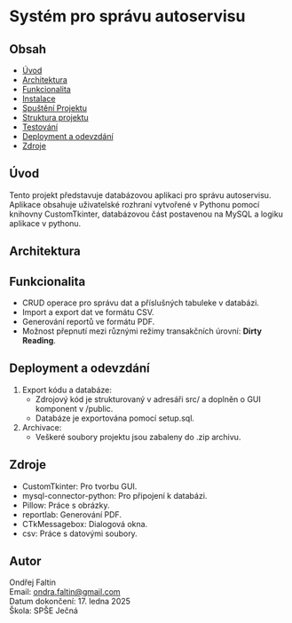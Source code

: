 # Systém pro správu autoservisu
## Obsah
- [Úvod](#úvod)
- [Architektura](#architektura)
- [Funkcionalita](#Funkcionalita)
- [Instalace](#instalace)
- [Spuštění Projektu](#spuštění-projektu)
- [Struktura projektu](#struktura-projektu)
- [Testování](#testování)
- [Deployment a odevzdání](#deployment-a-odevzdání)
- [Zdroje](#zdroje)

## Úvod
Tento projekt představuje databázovou aplikaci pro správu autoservisu. Aplikace obsahuje uživatelské rozhraní vytvořené v Pythonu pomocí knihovny CustomTkinter, databázovou část postavenou na MySQL a logiku aplikace v pythonu.

## Architektura

## Funkcionalita
- CRUD operace pro správu dat a příslušných tabuleke v databázi.
- Import a export dat ve formátu CSV.
- Generování reportů ve formátu PDF.
- Možnost přepnutí mezi různými režimy transakčních úrovní: __Dirty Reading__.

## Deployment a odevzdání
1. Export kódu a databáze:
   - Zdrojový kód je strukturovaný v adresáři src/ a doplněn o GUI komponent v /public.
   - Databáze je exportována pomocí setup.sql.
2. Archivace:
   - Veškeré soubory projektu jsou zabaleny do .zip archivu.

## Zdroje
- CustomTkinter: Pro tvorbu GUI.
- mysql-connector-python: Pro připojení k databázi.
- Pillow: Práce s obrázky.
- reportlab: Generování PDF.
- CTkMessagebox: Dialogová okna.
- csv: Práce s datovými soubory.

## Autor
Ondřej Faltin  
Email: ondra.faltin@gmail.com  
Datum dokončení: 17. ledna 2025  
Škola: SPŠE Ječná  

